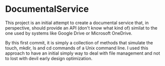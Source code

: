 # DocumentalService

This project is an initial attempt to create a documental service that, in perspective, should provide an API (don't know what kind of) similat to the one used by systems like Google Drive or Microsoft OneDrive.

By this first commit, it is simply a collection of methods that simulate the touch, mkdir, ls and cd commands of a Unix command line.
I used this approach to have an initial simply way to deal with file management and not to lost with devil early design optimization.
